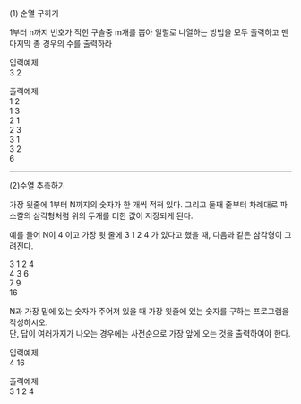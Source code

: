 (1) 순열 구하기 

1부터 n까지 번호가 적힌 구슬중 m개를 뽑아 일렬로 나열하는 방법을 모두 출력하고 맨 마지막 총 경우의 수를 출력하라


입력예제 \
3 2


출력예제\
1 2 \
1 3\
2 1\
2 3\
3 1\
3 2\
6

--------------------------------------------------------------------------------------------------------------------------------------------------------------------------------

(2)수열 추측하기

가장 윗줄에 1부터 N까지의 숫자가 한 개씩 적혀 있다. 그리고 둘째 줄부터 차례대로 파스칼의 삼각형처럼 위의 두개를 더한 값이 저장되게 된다. 

예를 들어 N이 4 이고 가장 윗 줄에 3 1 2 4 가 있다고 했을 때, 다음과 같은 삼각형이 그려진다.



3 1 2 4\
4 3 6\
7 9\
16


N과 가장 밑에 있는 숫자가 주어져 있을 때 가장 윗줄에 있는 숫자를 구하는 프로그램을 작성하시오. \
단, 답이 여러가지가 나오는 경우에는 사전순으로 가장 앞에 오는 것을 출력하여야 한다.

입력예제  
4 16


출력예제 \
3 1 2 4
